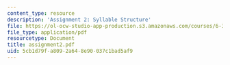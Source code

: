```yaml
---
content_type: resource
description: 'Assignment 2: Syllable Structure'
file: https://ol-ocw-studio-app-production.s3.amazonaws.com/courses/6-345-automatic-speech-recognition-spring-2003/5cb1d79fa8092a648e90037c1bad5af9_assignment2.pdf
file_type: application/pdf
resourcetype: Document
title: assignment2.pdf
uid: 5cb1d79f-a809-2a64-8e90-037c1bad5af9
---
```

